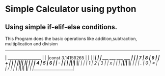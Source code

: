 # Simple Calculator using python
## Using simple if-elif-else conditions.

This Program does the basic operations like addition,subtraction, multiplication and division 
   _____________________
  |  _________________  |
  | |const 3.14159265 | |
  | |_________________| |
  |  ___ ___ ___   ___  |
  | | 7 | 8 | 9 | | + | |
  | |___|___|___| |___| |
  | | 4 | 5 | 6 | | - | |
  | |___|___|___| |___| |
  | | 1 | 2 | 3 | | x | |
  | |___|___|___| |___| |
  | | . | 0 | = | | / | |
  | |___|___|___| |___| |
  |_____________________|
